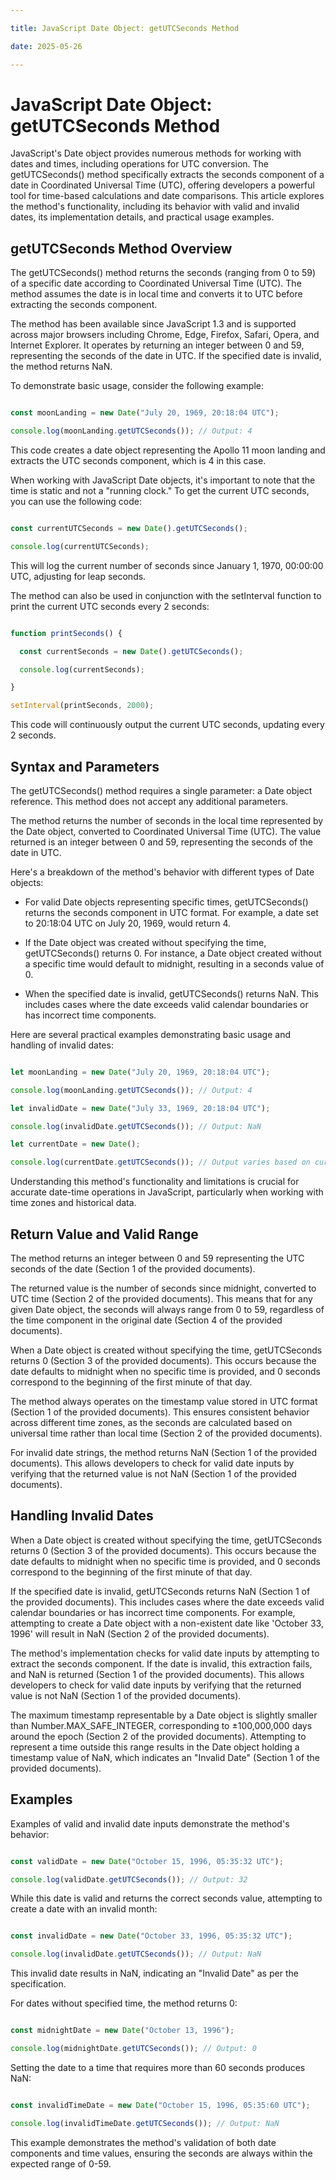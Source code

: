 ```yaml
---

title: JavaScript Date Object: getUTCSeconds Method

date: 2025-05-26

---
```



# JavaScript Date Object: getUTCSeconds Method

JavaScript's Date object provides numerous methods for working with dates and times, including operations for UTC conversion. The getUTCSeconds() method specifically extracts the seconds component of a date in Coordinated Universal Time (UTC), offering developers a powerful tool for time-based calculations and date comparisons. This article explores the method's functionality, including its behavior with valid and invalid dates, its implementation details, and practical usage examples.


## getUTCSeconds Method Overview

The getUTCSeconds() method returns the seconds (ranging from 0 to 59) of a specific date according to Coordinated Universal Time (UTC). The method assumes the date is in local time and converts it to UTC before extracting the seconds component.

The method has been available since JavaScript 1.3 and is supported across major browsers including Chrome, Edge, Firefox, Safari, Opera, and Internet Explorer. It operates by returning an integer between 0 and 59, representing the seconds of the date in UTC. If the specified date is invalid, the method returns NaN.

To demonstrate basic usage, consider the following example:

```javascript

const moonLanding = new Date("July 20, 1969, 20:18:04 UTC");

console.log(moonLanding.getUTCSeconds()); // Output: 4

```

This code creates a date object representing the Apollo 11 moon landing and extracts the UTC seconds component, which is 4 in this case.

When working with JavaScript Date objects, it's important to note that the time is static and not a "running clock." To get the current UTC seconds, you can use the following code:

```javascript

const currentUTCSeconds = new Date().getUTCSeconds();

console.log(currentUTCSeconds);

```

This will log the current number of seconds since January 1, 1970, 00:00:00 UTC, adjusting for leap seconds.

The method can also be used in conjunction with the setInterval function to print the current UTC seconds every 2 seconds:

```javascript

function printSeconds() {

  const currentSeconds = new Date().getUTCSeconds();

  console.log(currentSeconds);

}

setInterval(printSeconds, 2000);

```

This code will continuously output the current UTC seconds, updating every 2 seconds.


## Syntax and Parameters

The getUTCSeconds() method requires a single parameter: a Date object reference. This method does not accept any additional parameters.

The method returns the number of seconds in the local time represented by the Date object, converted to Coordinated Universal Time (UTC). The value returned is an integer between 0 and 59, representing the seconds of the date in UTC.

Here's a breakdown of the method's behavior with different types of Date objects:

- For valid Date objects representing specific times, getUTCSeconds() returns the seconds component in UTC format. For example, a date set to 20:18:04 UTC on July 20, 1969, would return 4.

- If the Date object was created without specifying the time, getUTCSeconds() returns 0. For instance, a Date object created without a specific time would default to midnight, resulting in a seconds value of 0.

- When the specified date is invalid, getUTCSeconds() returns NaN. This includes cases where the date exceeds valid calendar boundaries or has incorrect time components.

Here are several practical examples demonstrating basic usage and handling of invalid dates:

```javascript

let moonLanding = new Date("July 20, 1969, 20:18:04 UTC");

console.log(moonLanding.getUTCSeconds()); // Output: 4

let invalidDate = new Date("July 33, 1969, 20:18:04 UTC");

console.log(invalidDate.getUTCSeconds()); // Output: NaN

let currentDate = new Date();

console.log(currentDate.getUTCSeconds()); // Output varies based on current time

```

Understanding this method's functionality and limitations is crucial for accurate date-time operations in JavaScript, particularly when working with time zones and historical data.


## Return Value and Valid Range

The method returns an integer between 0 and 59 representing the UTC seconds of the date (Section 1 of the provided documents).

The returned value is the number of seconds since midnight, converted to UTC time (Section 2 of the provided documents). This means that for any given Date object, the seconds will always range from 0 to 59, regardless of the time component in the original date (Section 4 of the provided documents).

When a Date object is created without specifying the time, getUTCSeconds returns 0 (Section 3 of the provided documents). This occurs because the date defaults to midnight when no specific time is provided, and 0 seconds correspond to the beginning of the first minute of that day.

The method always operates on the timestamp value stored in UTC format (Section 1 of the provided documents). This ensures consistent behavior across different time zones, as the seconds are calculated based on universal time rather than local time (Section 2 of the provided documents).

For invalid date strings, the method returns NaN (Section 1 of the provided documents). This allows developers to check for valid date inputs by verifying that the returned value is not NaN (Section 1 of the provided documents).


## Handling Invalid Dates

When a Date object is created without specifying the time, getUTCSeconds returns 0 (Section 3 of the provided documents). This occurs because the date defaults to midnight when no specific time is provided, and 0 seconds correspond to the beginning of the first minute of that day.

If the specified date is invalid, getUTCSeconds returns NaN (Section 1 of the provided documents). This includes cases where the date exceeds valid calendar boundaries or has incorrect time components. For example, attempting to create a Date object with a non-existent date like 'October 33, 1996' will result in NaN (Section 2 of the provided documents).

The method's implementation checks for valid date inputs by attempting to extract the seconds component. If the date is invalid, this extraction fails, and NaN is returned (Section 1 of the provided documents). This allows developers to check for valid date inputs by verifying that the returned value is not NaN (Section 1 of the provided documents).

The maximum timestamp representable by a Date object is slightly smaller than Number.MAX_SAFE_INTEGER, corresponding to ±100,000,000 days around the epoch (Section 2 of the provided documents). Attempting to represent a time outside this range results in the Date object holding a timestamp value of NaN, which indicates an "Invalid Date" (Section 1 of the provided documents).


## Examples

Examples of valid and invalid date inputs demonstrate the method's behavior:

```javascript

const validDate = new Date("October 15, 1996, 05:35:32 UTC");

console.log(validDate.getUTCSeconds()); // Output: 32

```

While this date is valid and returns the correct seconds value, attempting to create a date with an invalid month:

```javascript

const invalidDate = new Date("October 33, 1996, 05:35:32 UTC");

console.log(invalidDate.getUTCSeconds()); // Output: NaN

```

This invalid date results in NaN, indicating an "Invalid Date" as per the specification.

For dates without specified time, the method returns 0:

```javascript

const midnightDate = new Date("October 13, 1996");

console.log(midnightDate.getUTCSeconds()); // Output: 0

```

Setting the date to a time that requires more than 60 seconds produces NaN:

```javascript

const invalidTimeDate = new Date("October 15, 1996, 05:35:60 UTC");

console.log(invalidTimeDate.getUTCSeconds()); // Output: NaN

```

This example demonstrates the method's validation of both date components and time values, ensuring the seconds are always within the expected range of 0-59.

